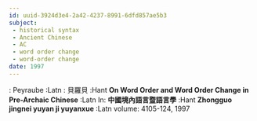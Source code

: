 ```yaml
---
id: uuid-3924d3e4-2a42-4237-8991-6dfd857ae5b3
subject: 
 - historical syntax
 - Ancient Chinese
 - AC
 - word order change
 - word-order change
date: 1997
---
```


: Peyraube :Latn
: 貝羅貝 :Hant
**On Word Order and Word Order Change in Pre-Archaic Chinese** :Latn
In: 
**中國境內語言暨語言學** :Hant
**Zhongguo jingnei yuyan ji yuyanxue** :Latn
volume: 4105-124, 1997